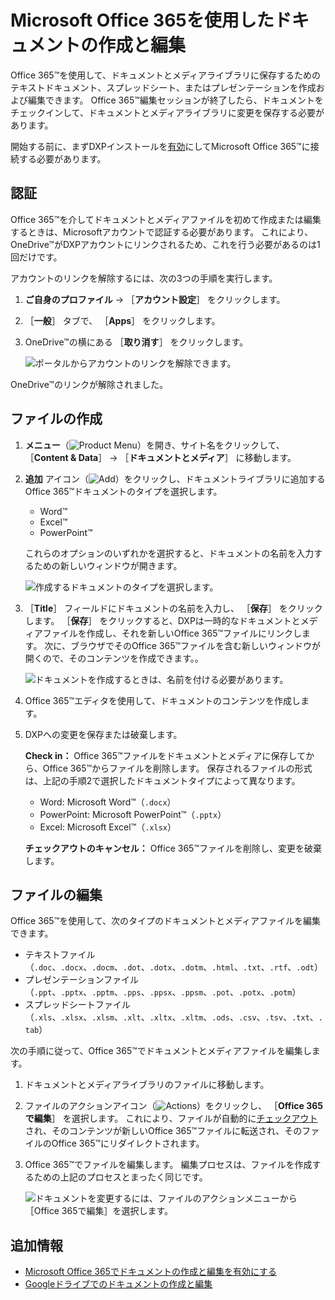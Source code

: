 # Microsoft Office 365を使用したドキュメントの作成と編集

Office 365&trade;を使用して、ドキュメントとメディアライブラリに保存するためのテキストドキュメント、スプレッドシート、またはプレゼンテーションを作成および編集できます。 Office 365&trade;編集セッションが終了したら、ドキュメントをチェックインして、ドキュメントとメディアライブラリに変更を保存する必要があります。

開始する前に、まずDXPインストールを[有効](../../devops/enabling-document-creation-and-editing-with-microsoft-office-365.md)にしてMicrosoft Office 365&trade;に接続する必要があります。

<a name="authentication" />

## 認証

Office 365&trade;を介してドキュメントとメディアファイルを初めて作成または編集するときは、Microsoftアカウントで認証する必要があります。 これにより、OneDrive&trade;がDXPアカウントにリンクされるため、これを行う必要があるのは1回だけです。

アカウントのリンクを解除するには、次の3つの手順を実行します。

1. **ご自身のプロファイル** &rarr; ［**アカウント設定**］ をクリックします。
1. ［**一般**］ タブで、 ［**Apps**］ をクリックします。
1. OneDrive&trade;の横にある ［**取り消す**］ をクリックします。

    ![ポータルからアカウントのリンクを解除できます。](./creating-and-editing-documents-with-microsoft-office-365/images/01.png)

OneDrive&trade;のリンクが解除されました。

<a name="creating-files" />

## ファイルの作成

1. **メニュー**（![Product Menu](../../../../images/icon-menu.png)）を開き、サイト名をクリックして、 ［**Content & Data**］ &rarr; ［**ドキュメントとメディア**］ に移動します。
1. **追加** アイコン（![Add](../../../../images/icon-add.png)）をクリックし、ドキュメントライブラリに追加するOffice 365&trade;ドキュメントのタイプを選択します。

    * Word&trade;
    * Excel&trade;
    * PowerPoint&trade;

    これらのオプションのいずれかを選択すると、ドキュメントの名前を入力するための新しいウィンドウが開きます。

    ![作成するドキュメントのタイプを選択します。](./creating-and-editing-documents-with-microsoft-office-365/images/02.png)

1. ［**Title**］ フィールドにドキュメントの名前を入力し、 ［**保存**］ をクリックします。 ［**保存**］ をクリックすると、DXPは一時的なドキュメントとメディアファイルを作成し、それを新しいOffice 365&trade;ファイルにリンクします。 次に、ブラウザでそのOffice 365&trade;ファイルを含む新しいウィンドウが開くので、そのコンテンツを作成できます。。

    ![ドキュメントを作成するときは、名前を付ける必要があります。](./creating-and-editing-documents-with-microsoft-office-365/images/03.png)

1. Office 365&trade;エディタを使用して、ドキュメントのコンテンツを作成します。

1. DXPへの変更を保存または破棄します。

    **Check in：** Office 365&trade;ファイルをドキュメントとメディアに保存してから、Office 365&trade;からファイルを削除します。 保存されるファイルの形式は、上記の手順2で選択したドキュメントタイプによって異なります。

    * Word: Microsoft Word&trade;（`.docx`）
    * PowerPoint: Microsoft PowerPoint&trade;（`.pptx`）
    * Excel: Microsoft Excel&trade;（`.xlsx`）

    **チェックアウトのキャンセル：** Office 365&trade;ファイルを削除し、変更を破棄します。

<a name="editing-files" />

## ファイルの編集

Office 365&trade;を使用して、次のタイプのドキュメントとメディアファイルを編集できます。

* テキストファイル（`.doc`、`.docx`、`.docm`、`.dot`、`.dotx`、`.dotm`、`.html`、`.txt`、`.rtf`、`.odt`）
* プレゼンテーションファイル（`.ppt`、`.pptx`、`.pptm`、`.pps`、`.ppsx`、`.ppsm`、`.pot`、`.potx`、`.potm`）
* スプレッドシートファイル（`.xls`、`.xlsx`、`.xlsm`、`.xlt`、`.xltx`、`.xltm`、`.ods`、`.csv`、`.tsv`、`.txt`、`.tab`）

次の手順に従って、Office 365&trade;でドキュメントとメディアファイルを編集します。

1. ドキュメントとメディアライブラリのファイルに移動します。

1. ファイルのアクションアイコン（![Actions](../../../../images/icon-actions.png)）をクリックし、 ［**Office 365で編集**］ を選択します。 これにより、ファイルが自動的に[チェックアウト](../../publishing-and-sharing/managing-document-access/managing-document-changes-with-checkout.md)され、そのコンテンツが新しいOffice 365&trade;ファイルに転送され、そのファイルのOffice 365&trade;にリダイレクトされます。

1. Office 365&trade;でファイルを編集します。 編集プロセスは、ファイルを作成するための上記のプロセスとまったく同じです。

    ![ドキュメントを変更するには、ファイルのアクションメニューから［Office 365で編集］を選択します。](./creating-and-editing-documents-with-microsoft-office-365/images/04.png)

<a name="additional-information" />

## 追加情報

* [Microsoft Office 365でドキュメントの作成と編集を有効にする](../../devops/enabling-document-creation-and-editing-with-microsoft-office-365.md)
* [Googleドライブでのドキュメントの作成と編集](./creating-and-editing-documents-with-google-drive.md)
